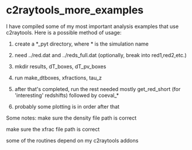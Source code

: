 # c2raytools_more_examples

I have compiled some of my most important analysis examples that use c2raytools. Here is a possible method of usage:

1) create a *\_pyt directory, where * is the simulation name

2) need ../red.dat and ../reds_full.dat (optionally, break into red1,red2,etc.) 

3) mkdir results, dT\_boxes, dT\_pv\_boxes 

4) run make\_dtboxes, xfractions, tau\_z 

5) after that's completed, run the rest needed mostly get\_red\_short (for 'interesting' redshifts) followed by coeval\_*

6) probably some plotting is in order after that

Some notes:
  make sure the density file path is correct
  
  make sure the xfrac file path is correct
  
  some of the routines depend on my c2raytools addons
